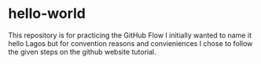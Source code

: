 # hello-world
This repository is for practicing the GitHub Flow
I initially wanted to name it hello Lagos but for convention reasons and convieniences I chose to follow the given steps on the github website tutorial.
